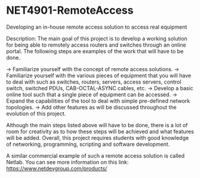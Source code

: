 # NET4901-RemoteAccess
Developing an in-house remote access solution to access real equipment

Description: The main goal of this project is to develop a working solution for being able to remotely access routers and switches 
through an online portal. The following steps are examples of the work that will have to be done.

->  Familiarize yourself with the concept of remote access solutions.
->  Familiarize yourself with the various pieces of equipment that you will have to deal with such as switches, routers, servers,
    access servers, control switch, switched PDUs, CAB-OCTAL-ASYNC cables, etc.
->  Develop a basic online tool such that a single piece of equipment can be accessed.
->  Expand the capabilities of the tool to deal with simple pre-defined network topologies.
->  Add other features as will be discussed throughout the evolution of this project.

Although the main steps listed above will have to be done, there is a lot of room for creativity as to how these steps will be 
achieved and what features will be added. Overall, this project requires students with good knowledge of networking, programming, 
scripting and software development.

A similar commercial example of such a remote access solution is called Netlab. You can see more information on this link: 
https://www.netdevgroup.com/products/ 
